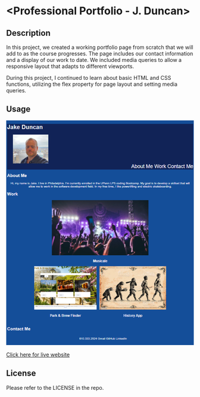 # <Professional Portfolio - J. Duncan>

## Description

In this project, we created a working portfolio page from scratch that we will add to as the course progresses. The page includes our contact information and a display of our work to date. We included media queries to allow a responsive layout that adapts to different viewports. 

During this project, I continued to learn about basic HTML and CSS functions, utilizing the flex property for page layout and setting media queries.

## Usage

![alt text](./assets/updatedssp2.png)

[Click here for live website](https://jjsdunc88.github.io/professional-portfolio-jduncan/)


## License

Please refer to the LICENSE in the repo.